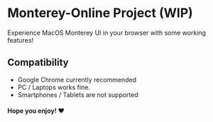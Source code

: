 # Monterey-Online Project (WIP)
Experience MacOS Monterey UI in your browser with some working features! 
## Compatibility
* Google Chrome currently recommended
* PC / Laptops works fine. 
* Smartphones / Tablets are not supported

#### Hope you enjoy! ❤️

